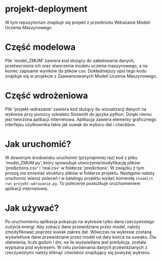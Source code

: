 # projekt-deployment
W tym repozytorium znajduje się projekt z przedmiotu Wdrażanie Modeli Uczenia Maszynowego
# Część modelowa
Plik 'model_ZMUM' zawiera kod służący do załadowania danych, przetworzenia ich oraz stworzenia modelu uczenia maszynowego, a na koniec zapisanie wyników do plików csv. Dokładniejszy opis tego kodu znajduje się w projekcie z Zaawansowanych Modeli Uczenia Maszynowego.
# Część wdrożeniowa
Plik 'projekt-wdrazanie' zawiera kod służący do wizualizacji danych na wykresie przy pomocy szkieletu Streamlit do języka python. Dzięki niemu jest tworzona aplikacji internetowa.
Aplikacja zawiera elementy graficznego interfejsu użytkownika takie jak suwak do wyboru dat i checkbox.
# Jak uruchomić?
W dowolnym środowisku uruchomić (przynajmniej raz) kod z pliku 'model_ZMUM.py', który spowoduje utworzenie/modyfikację plików 'predictions.csv' i 'real.csv' w folderze 'predictions'. W związku z tym proszę nie zmieniać struktury plików w folderze projektu.
Następnie należy uruchomić wiersz poleceń i w katalogu projektu wydać komendę `steamlit run projekt-wdrazanie.py`. To polecenie poskutkuje uruchomieniem aplikacji internetowej.
# Jak używać?
Po uruchomieniu aplikacja pokazuje na wykresie tylko dane rzeczywistego zużycia energi. Aby zobacz dane przewidziane przez model, należy zmodyfikować poprzez suwak zakres dat. Wówczas na wykresie zostaną wyświetlone dane przewidziane przez model od daty końca na suwaku. Dla ułatwienia, liczb godzin i dni, na ile wyświetlana jest predykcja, została wypisana pod wykresem. W celu porównania danych przewidzianych z rzeczywistymi należy kliknąć checkbox znajdujący się powyżej wykresu.
